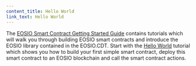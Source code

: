 ```yaml
---
content_title: Hello World
link_text: Hello World
---
```


The [EOSIO Smart Contract Getting Started Guide](../../70_smart-contract-getting-started) contains tutorials which will walk you through building EOSIO smart contracts and introduce the EOSIO library contained in the EOSIO.CDT. Start with the [Hello World](../../70_smart-contract-getting-started/01_hello-world.md) tutorial which shows you how to build your first simple smart contract, deploy this smart contract to an EOSIO blockchain and call the smart contract actions. 


